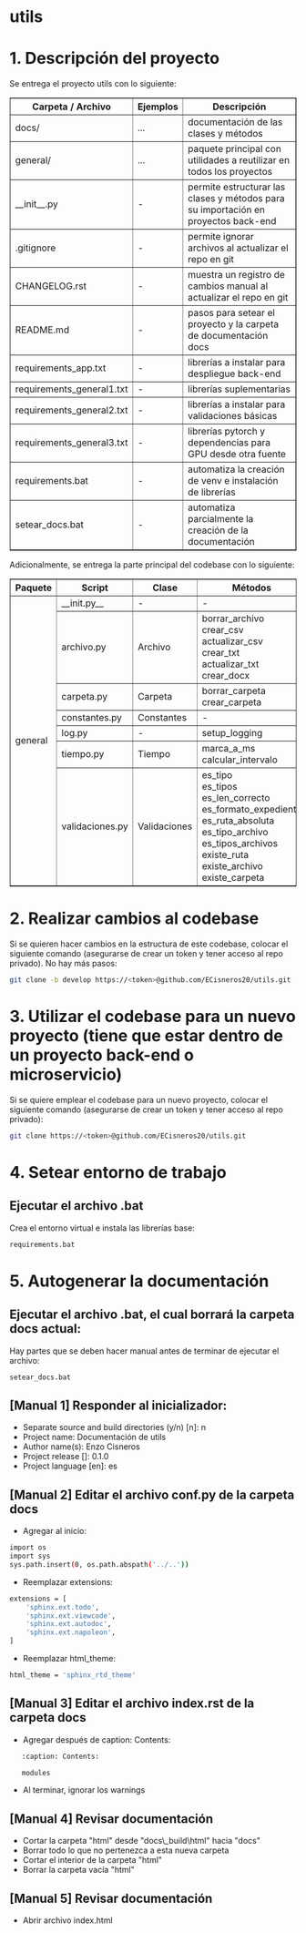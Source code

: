 # utils

# 1. Descripción del proyecto

Se entrega el proyecto utils con lo siguiente:

<table border="1">
    <tr>
        <th>Carpeta / Archivo</th>
        <th>Ejemplos</th>
        <th>Descripción</th>
    </tr>
    <tr>
        <td>docs/</td>
        <td>...</td>
        <td>documentación de las clases y métodos</td>
    </tr>
    <tr>
        <td>general/</td>
        <td>...</td>
        <td>paquete principal con utilidades a reutilizar en todos los proyectos</td>
    </tr>
    <tr>
        <td>__init__.py</td>
        <td>-</td>
        <td>permite estructurar las clases y métodos para su importación en proyectos back-end</td>
    </tr>
    <tr>
        <td>.gitignore</td>
        <td>-</td>
        <td>permite ignorar archivos al actualizar el repo en git</td>
    </tr>
    <tr>
        <td>CHANGELOG.rst</td>
        <td>-</td>
        <td>muestra un registro de cambios manual al actualizar el repo en git</td>
    </tr>
    <tr>
        <td>README.md</td>
        <td>-</td>
        <td>pasos para setear el proyecto y la carpeta de documentación docs</td>
    </tr>
    <tr>
        <td>requirements_app.txt</td>
        <td>-</td>
        <td>librerías a instalar para despliegue back-end</td>
    </tr>
    <tr>
        <td>requirements_general1.txt</td>
        <td>-</td>
        <td>librerías suplementarias</td>
    </tr>
    <tr>
        <td>requirements_general2.txt</td>
        <td>-</td>
        <td>librerías a instalar para validaciones básicas</td>
    </tr>
    <tr>
        <td>requirements_general3.txt</td>
        <td>-</td>
        <td>librerías pytorch y dependencias para GPU desde otra fuente</td>
    </tr>
    <tr>
        <td>requirements.bat</td>
        <td>-</td>
        <td>automatiza la creación de venv e instalación de librerías</td>
    </tr>
    <tr>
        <td>setear_docs.bat</td>
        <td>-</td>
        <td>automatiza parcialmente la creación de la documentación</td>
    </tr>
</table>

Adicionalmente, se entrega la parte principal del codebase con lo siguiente:

<table class="codebase" border="1">
    <tr>
        <th>Paquete</th>
        <th>Script</th>
        <th>Clase</th>
        <th>Métodos</th>
    </tr>
    <tr>
        <td rowspan="7">general</td>
        <td>__init.py__</td>
        <td>-</td>
        <td>-</td>
    </tr>
    <tr>
        <td>archivo.py</td>
        <td>Archivo</td>
        <td>
            borrar_archivo</br>
            crear_csv</br>
            actualizar_csv</br>
            crear_txt</br>
            actualizar_txt</br>
            crear_docx</br>
        </td>
    </tr>
    <tr>
        <td>carpeta.py</td>
        <td>Carpeta</td>
        <td>
            borrar_carpeta</br>
            crear_carpeta</br>
        </td>
    </tr>
    <tr>
        <td>constantes.py</td>
        <td>Constantes</td>
        <td>-</td>
    </tr>
    <tr>
        <td>log.py</td>
        <td>-</td>
        <td>
            setup_logging</br>
        </td>
    </tr>
    <tr>
        <td>tiempo.py</td>
        <td>Tiempo</td>
        <td>
            marca_a_ms</br>
            calcular_intervalo</br>
        </td>
    </tr>
    <tr>
        <td>validaciones.py</td>
        <td>Validaciones</td>
        <td>
            es_tipo</br>
            es_tipos</br>
            es_len_correcto</br>
            es_formato_expediente</br>
            es_ruta_absoluta</br>
            es_tipo_archivo</br>
            es_tipos_archivos</br>
            existe_ruta</br>
            existe_archivo</br>
            existe_carpeta</br>
        </td>
    </tr>
</table>

# 2. Realizar cambios al codebase

Si se quieren hacer cambios en la estructura de este codebase, colocar el siguiente comando (asegurarse de crear un token y tener acceso al repo privado). No hay más pasos:
```bash
git clone -b develop https://<token>@github.com/ECisneros20/utils.git
```

# 3. Utilizar el codebase para un nuevo proyecto (tiene que estar dentro de un proyecto back-end o microservicio)

Si se quiere emplear el codebase para un nuevo proyecto, colocar el siguiente comando (asegurarse de crear un token y tener acceso al repo privado):
```bash
git clone https://<token>@github.com/ECisneros20/utils.git
```

# 4. Setear entorno de trabajo

## Ejecutar el archivo .bat

Crea el entorno virtual e instala las librerías base:
```bash
requirements.bat
```

# 5. Autogenerar la documentación

## Ejecutar el archivo .bat, el cual borrará la carpeta docs actual:

Hay partes que se deben hacer manual antes de terminar de ejecutar el archivo: 
```bash
setear_docs.bat
```

## [Manual 1] Responder al inicializador:

- Separate source and build directories (y/n) [n]: n
- Project name: Documentación de utils
- Author name(s): Enzo Cisneros
- Project release []: 0.1.0
- Project language [en]: es

## [Manual 2] Editar el archivo conf.py de la carpeta docs

- Agregar al inicio:
```bash
import os
import sys
sys.path.insert(0, os.path.abspath('../..'))
```

- Reemplazar extensions:
```bash
extensions = [
    'sphinx.ext.todo',
    'sphinx.ext.viewcode',
    'sphinx.ext.autodoc',
    'sphinx.ext.napoleon',
]
```

- Reemplazar html_theme:
```bash
html_theme = 'sphinx_rtd_theme'
```

## [Manual 3] Editar el archivo index.rst de la carpeta docs

- Agregar después de caption: Contents:
```bash
   :caption: Contents:

   modules
```
- Al terminar, ignorar los warnings

## [Manual 4] Revisar documentación

- Cortar la carpeta "html" desde "docs\\_build\html" hacia "docs"
- Borrar todo lo que no pertenezca a esta nueva carpeta
- Cortar el interior de la carpeta "html"
- Borrar la carpeta vacía "html"

## [Manual 5] Revisar documentación

- Abrir archivo index.html
